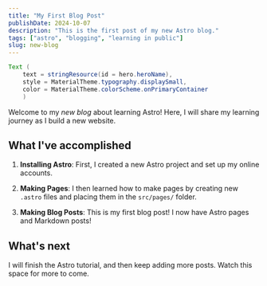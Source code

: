 ```yaml
---
title: "My First Blog Post"
publishDate: 2024-10-07
description: "This is the first post of my new Astro blog."
tags: ["astro", "blogging", "learning in public"]
slug: new-blog
---
```


```java
Text (
    text = stringResource(id = hero.heroName),
    style = MaterialTheme.typography.displaySmall,
    color = MaterialTheme.colorScheme.onPrimaryContainer
    )
```

Welcome to my _new blog_ about learning Astro! Here, I will share my learning journey as I build a new website.

## What I've accomplished

1. **Installing Astro**: First, I created a new Astro project and set up my online accounts.

2. **Making Pages**: I then learned how to make pages by creating new `.astro` files and placing them in the `src/pages/` folder.

3. **Making Blog Posts**: This is my first blog post! I now have Astro pages and Markdown posts!

## What's next

I will finish the Astro tutorial, and then keep adding more posts. Watch this space for more to come.
